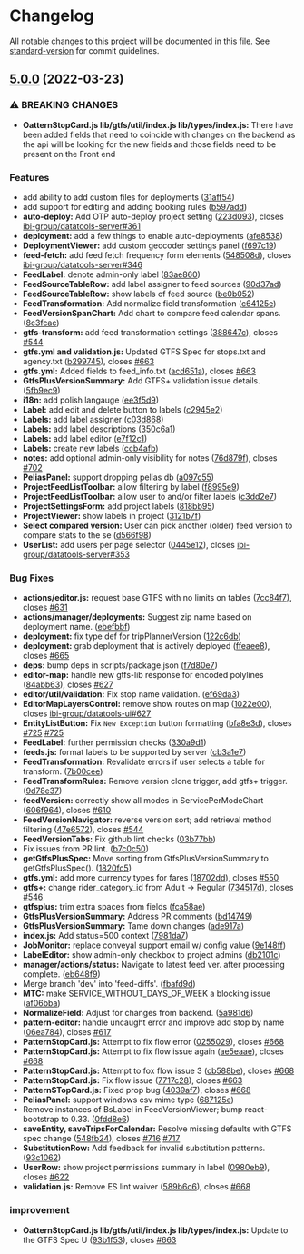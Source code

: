 # Changelog

All notable changes to this project will be documented in this file. See [standard-version](https://github.com/conventional-changelog/standard-version) for commit guidelines.

## [5.0.0](https://github.com/ibi-group/datatools-ui/compare/v4.1.0...v5.0.0) (2022-03-23)


### ⚠ BREAKING CHANGES

* **OatternStopCard.js lib/gtfs/util/index.js lib/types/index.js:** There have been added fields that need to coincide with changes on the backend as
the api will be looking for the new fields and those fields need to be present on the Front end

### Features

* add ability to add custom files for deployments ([31aff54](https://github.com/ibi-group/datatools-ui/commit/31aff5480a8c133998645bd978b5f30cdc3f0b74))
* add support for editing and adding booking rules ([b597add](https://github.com/ibi-group/datatools-ui/commit/b597add63e64e68c589bdf7fdcf9eca4639b48d6))
* **auto-deploy:** Add OTP auto-deploy project setting ([223d093](https://github.com/ibi-group/datatools-ui/commit/223d093b6057ddb011f8169abf989b7c454aae15)), closes [ibi-group/datatools-server#361](https://github.com/ibi-group/datatools-server/issues/361)
* **deployment:** add a few things to enable auto-deployments ([afe8538](https://github.com/ibi-group/datatools-ui/commit/afe8538b936c73cd4feadc35c866443150f2086e))
* **DeploymentViewer:** add custom geocoder settings panel ([f697c19](https://github.com/ibi-group/datatools-ui/commit/f697c19b7d56a5690de14c609c6b8d0f2ec24303))
* **feed-fetch:** add feed fetch frequency form elements ([548508d](https://github.com/ibi-group/datatools-ui/commit/548508d475e9f753195db42ab58edd170e3d80cc)), closes [ibi-group/datatools-server#346](https://github.com/ibi-group/datatools-server/issues/346)
* **FeedLabel:** denote admin-only label ([83ae860](https://github.com/ibi-group/datatools-ui/commit/83ae860a3a114ccd45eef4043f14109a1b53ff32))
* **FeedSourceTableRow:** add label assigner to feed sources ([90d37ad](https://github.com/ibi-group/datatools-ui/commit/90d37ad952553ba0a05cf5eb7e3bc79428af12c0))
* **FeedSourceTableRow:** show labels of feed source ([be0b052](https://github.com/ibi-group/datatools-ui/commit/be0b052d7f6a0a8cbba124c9b3f940f6d95546f3))
* **FeedTransformation:** Add normalize field transformation ([c64125e](https://github.com/ibi-group/datatools-ui/commit/c64125e27bb8b06165d381843b7f4df261a97af9))
* **FeedVersionSpanChart:** Add chart to compare feed calendar spans. ([8c3fcac](https://github.com/ibi-group/datatools-ui/commit/8c3fcac8b95f182caec89ddc49fb8045546f08d9))
* **gtfs-transform:** add feed transformation settings ([388647c](https://github.com/ibi-group/datatools-ui/commit/388647cb6074c32bee011c827161729b3118f2f5)), closes [#544](https://github.com/ibi-group/datatools-ui/issues/544)
* **gtfs.yml and validation.js:** Updated GTFS Spec for stops.txt and agency.txt ([b299745](https://github.com/ibi-group/datatools-ui/commit/b2997454b4decd49643ef7916534fc1c0845bc7f)), closes [#663](https://github.com/ibi-group/datatools-ui/issues/663)
* **gtfs.yml:** Added fields to feed_info.txt ([acd651a](https://github.com/ibi-group/datatools-ui/commit/acd651a59c1ef0ae9318cecd0f084f0f9e4a6024)), closes [#663](https://github.com/ibi-group/datatools-ui/issues/663)
* **GtfsPlusVersionSummary:** Add GTFS+ validation issue details. ([5fb9ec9](https://github.com/ibi-group/datatools-ui/commit/5fb9ec97a10b0a555254caa841c84faeb4112816))
* **i18n:** add polish langauge ([ee3f5d9](https://github.com/ibi-group/datatools-ui/commit/ee3f5d97b3fb589de1a9e366c476e96f35fc5e0b))
* **Label:** add edit and delete button to labels ([c2945e2](https://github.com/ibi-group/datatools-ui/commit/c2945e209f898a72e22d875984a8d8d9d4536c73))
* **Labels:** add label assigner ([c03d868](https://github.com/ibi-group/datatools-ui/commit/c03d86891f6450d210e1d25a86698b11cfd744f2))
* **Labels:** add label descriptions ([350c6a1](https://github.com/ibi-group/datatools-ui/commit/350c6a1d9b4e50b7b7c5a9234a33761844355e5f))
* **Labels:** add label editor ([e7f12c1](https://github.com/ibi-group/datatools-ui/commit/e7f12c128e883a9e67daf2c9aab4177b092bd6d8))
* **Labels:** create new labels ([ccb4afb](https://github.com/ibi-group/datatools-ui/commit/ccb4afb29e4c7a923f8cd66c2127199539ce94a9))
* **notes:** add optional admin-only visibility for notes ([76d879f](https://github.com/ibi-group/datatools-ui/commit/76d879fd3f9609e92fee57e6088324ec456b2cd1)), closes [#702](https://github.com/ibi-group/datatools-ui/issues/702)
* **PeliasPanel:** support dropping pelias db ([a097c55](https://github.com/ibi-group/datatools-ui/commit/a097c55b200cbaad55c011c1a6b9e458a51f2f62))
* **ProjectFeedListToolbar:** allow filtering by label ([f8995e9](https://github.com/ibi-group/datatools-ui/commit/f8995e90b5763fba4634def53ab1de9cf2774cec))
* **ProjectFeedListToolbar:** allow user to and/or filter labels ([c3dd2e7](https://github.com/ibi-group/datatools-ui/commit/c3dd2e7ca7f2d2ef1b43b304dc6cc25954734755))
* **ProjectSettingsForm:** add project labels ([818bb95](https://github.com/ibi-group/datatools-ui/commit/818bb954ed7f4f143e9d29930dd0e68d25fb3ebf))
* **ProjectViewer:** show labels in project ([3121b7f](https://github.com/ibi-group/datatools-ui/commit/3121b7f03d5658411b2f4695e1dd02c95bf2cfe4))
* **Select compared version:** User can pick another (older) feed version to compare stats to the se ([d566f98](https://github.com/ibi-group/datatools-ui/commit/d566f98a852838c7544d809254e52b9543d13a8e))
* **UserList:** add users per page selector ([0445e12](https://github.com/ibi-group/datatools-ui/commit/0445e120afda4c6b85efa6d6851c648746944bd2)), closes [ibi-group/datatools-server#353](https://github.com/ibi-group/datatools-server/issues/353)


### Bug Fixes

* **actions/editor.js:** request base GTFS with no limits on tables ([7cc84f7](https://github.com/ibi-group/datatools-ui/commit/7cc84f723b660a4eeab42e760f8612e7af527463)), closes [#631](https://github.com/ibi-group/datatools-ui/issues/631)
* **actions/manager/deployments:** Suggest zip name based on deployment name. ([ebefbbf](https://github.com/ibi-group/datatools-ui/commit/ebefbbf85e9971e7ea9e2c8e2aa9d870d6ee75dc))
* **deployment:** fix type def for tripPlannerVersion ([122c6db](https://github.com/ibi-group/datatools-ui/commit/122c6db4946c28275758b12506de2634fa548b60))
* **deployment:** grab deployment that is actively deployed ([ffeaee8](https://github.com/ibi-group/datatools-ui/commit/ffeaee8b982d4eebd457aac164b05a3fceecf373)), closes [#665](https://github.com/ibi-group/datatools-ui/issues/665)
* **deps:** bump deps in scripts/package.json ([f7d80e7](https://github.com/ibi-group/datatools-ui/commit/f7d80e70efaecf9b4ef478fc857c55ae6e82c0f4))
* **editor-map:** handle new gtfs-lib response for encoded polylines ([84abb63](https://github.com/ibi-group/datatools-ui/commit/84abb63ec1ee28af8e4605e5340232d2438794cd)), closes [#627](https://github.com/ibi-group/datatools-ui/issues/627)
* **editor/util/validation:** Fix stop name validation. ([ef69da3](https://github.com/ibi-group/datatools-ui/commit/ef69da36f4a448b098dca8e5c8008888aad04074))
* **EditorMapLayersControl:** remove show routes on map ([1022e00](https://github.com/ibi-group/datatools-ui/commit/1022e00899a56af39e91c9f17c85b216e01e05c7)), closes [ibi-group/datatools-ui#627](https://github.com/ibi-group/datatools-ui/issues/627)
* **EntityListButton:** Fix `New Exception` button formatting ([bfa8e3d](https://github.com/ibi-group/datatools-ui/commit/bfa8e3de40ed2829eb3de080493f71ecbd29f503)), closes [#725](https://github.com/ibi-group/datatools-ui/issues/725) [#725](https://github.com/ibi-group/datatools-ui/issues/725)
* **FeedLabel:** further permission checks ([330a9d1](https://github.com/ibi-group/datatools-ui/commit/330a9d171842f209bedf4af9e424918d106985d3))
* **feeds.js:** format labels to be supported by server ([cb3a1e7](https://github.com/ibi-group/datatools-ui/commit/cb3a1e70ac44728baf370cda926ac4aa2cb14373))
* **FeedTransformation:** Revalidate errors if user selects a table for transform. ([7b00cee](https://github.com/ibi-group/datatools-ui/commit/7b00cee840ea112c6961167dc26b613ec040ddc8))
* **FeedTransformRules:** Remove version clone trigger, add gtfs+ trigger. ([9d78e37](https://github.com/ibi-group/datatools-ui/commit/9d78e3722fed54fae20006ce969fe3fddba2910f))
* **feedVersion:** correctly show all modes in ServicePerModeChart ([606f964](https://github.com/ibi-group/datatools-ui/commit/606f9642f7560a79b6429025f0905226f9d3a5a9)), closes [#610](https://github.com/ibi-group/datatools-ui/issues/610)
* **FeedVersionNavigator:** reverse version sort; add retrieval method filtering ([47e6572](https://github.com/ibi-group/datatools-ui/commit/47e657220d2fa4286b271e95d8a0af289953f48a)), closes [#544](https://github.com/ibi-group/datatools-ui/issues/544)
* **FeedVersionTabs:** Fix github lint checks ([03b77bb](https://github.com/ibi-group/datatools-ui/commit/03b77bb360abe0c0441b54e1d2e6eeca337ad8f7))
* Fix issues from PR lint. ([b7c0c50](https://github.com/ibi-group/datatools-ui/commit/b7c0c50e142885f447506b3712edd58d4c3751e9))
* **getGtfsPlusSpec:** Move sorting from GtfsPlusVersionSummary to getGtfsPlusSpec(). ([1820fc5](https://github.com/ibi-group/datatools-ui/commit/1820fc54173c042e044a4ebebe00be4f1c4b1015))
* **gtfs.yml:** add more currency types for fares ([18702dd](https://github.com/ibi-group/datatools-ui/commit/18702dd65ade982583208eaedab41bf686afb6b9)), closes [#550](https://github.com/ibi-group/datatools-ui/issues/550)
* **gtfs+:** change rider_category_id from Adult -> Regular ([734517d](https://github.com/ibi-group/datatools-ui/commit/734517d5672ee4a4ae954b3363d1fa588c182c9d)), closes [#546](https://github.com/ibi-group/datatools-ui/issues/546)
* **gtfsplus:** trim extra spaces from fields ([fca58ae](https://github.com/ibi-group/datatools-ui/commit/fca58ae67a8c6198579072c0de18f0ff3d83dd8f))
* **GtfsPlusVersionSummary:** Address PR comments ([bd14749](https://github.com/ibi-group/datatools-ui/commit/bd14749796a07d6178bbdf024fd204a04057ca0c))
* **GtfsPlusVersionSummary:** Tame down changes ([ade917a](https://github.com/ibi-group/datatools-ui/commit/ade917adfd1c83882323dd31ad8ded7242368abc))
* **index.js:** Add status=500 context ([7981da7](https://github.com/ibi-group/datatools-ui/commit/7981da71584542f65d8a6485028214fbda990eb1))
* **JobMonitor:** replace conveyal support email w/ config value ([9e148ff](https://github.com/ibi-group/datatools-ui/commit/9e148fff6a7bb8bc685bac0de8b43f0512561ca1))
* **LabelEditor:** show admin-only checkbox to project admins ([db2101c](https://github.com/ibi-group/datatools-ui/commit/db2101cd90cc3074eb5d87b24d12d5fd35061e58))
* **manager/actions/status:** Navigate to latest feed ver. after processing complete. ([eb648f9](https://github.com/ibi-group/datatools-ui/commit/eb648f905b88cf6aef53aeea46895b19f3cad901))
* Merge branch 'dev' into 'feed-diffs'. ([fbafd9d](https://github.com/ibi-group/datatools-ui/commit/fbafd9d49314ec9eef407c73a26fc2c38d3d9237))
* **MTC:** make SERVICE_WITHOUT_DAYS_OF_WEEK a blocking issue ([af06bba](https://github.com/ibi-group/datatools-ui/commit/af06bba1d13bef317e86f115e34cb9df992ecddb))
* **NormalizeField:** Adjust for changes from backend. ([5a981d6](https://github.com/ibi-group/datatools-ui/commit/5a981d63d09ff5387716249e55e2eb341f8282b1))
* **pattern-editor:** handle uncaught error and improve add stop by name ([06ea784](https://github.com/ibi-group/datatools-ui/commit/06ea784765e75c40a7a7c912ffc00988988a0d27)), closes [#617](https://github.com/ibi-group/datatools-ui/issues/617)
* **PatternStopCard.js:** Attempt to fix flow error ([0255029](https://github.com/ibi-group/datatools-ui/commit/025502962c8397a1e5d9860f7d0b8fb20b07d51d)), closes [#668](https://github.com/ibi-group/datatools-ui/issues/668)
* **PatternStopCard.js:** Attempt to fix flow issue again ([ae5eaae](https://github.com/ibi-group/datatools-ui/commit/ae5eaaefe8a46e81b4b560c332f10adf574e600d)), closes [#668](https://github.com/ibi-group/datatools-ui/issues/668)
* **PatternStopCard.js:** Attempt to fox flow issue 3 ([cb588be](https://github.com/ibi-group/datatools-ui/commit/cb588bed71d3620b1465d65453ecd4275aa9b91a)), closes [#668](https://github.com/ibi-group/datatools-ui/issues/668)
* **PatternStopCard.js:** Fix flow issue ([7717c28](https://github.com/ibi-group/datatools-ui/commit/7717c28996c349ae2862d698805cd8bdde877a08)), closes [#663](https://github.com/ibi-group/datatools-ui/issues/663)
* **PatternSTopCard.js:** Fixed prop bug ([4039af7](https://github.com/ibi-group/datatools-ui/commit/4039af7c2a0cf731ddb23ce3c02b4f61b136c21d)), closes [#668](https://github.com/ibi-group/datatools-ui/issues/668)
* **PeliasPanel:** support windows csv mime type ([687125e](https://github.com/ibi-group/datatools-ui/commit/687125eb57a9658f4236ecaaacf28583425306ae))
* Remove instances of BsLabel in FeedVersionViewer; bump react-bootstrap to 0.33. ([0fdd8e6](https://github.com/ibi-group/datatools-ui/commit/0fdd8e648cc8fcc3e5b80cc8bf60d957b4329709))
* **saveEntity, saveTripsForCalendar:** Resolve missing defaults with GTFS spec change ([548fb24](https://github.com/ibi-group/datatools-ui/commit/548fb245d0622af183781add229e57fc97e99e20)), closes [#716](https://github.com/ibi-group/datatools-ui/issues/716) [#717](https://github.com/ibi-group/datatools-ui/issues/717)
* **SubstitutionRow:** Add feedback for invalid substitution patterns. ([93c1062](https://github.com/ibi-group/datatools-ui/commit/93c1062cafb437489f8015a023e412153ab10b5e))
* **UserRow:** show project permissions summary in label ([0980eb9](https://github.com/ibi-group/datatools-ui/commit/0980eb95b14f3ee65bee01b374335dbfeeef0a5c)), closes [#622](https://github.com/ibi-group/datatools-ui/issues/622)
* **validation.js:** Remove ES lint waiver ([589b6c6](https://github.com/ibi-group/datatools-ui/commit/589b6c65d35e1067e86d2fdb90f31ba3fb42fa00)), closes [#668](https://github.com/ibi-group/datatools-ui/issues/668)


### improvement

* **OatternStopCard.js lib/gtfs/util/index.js lib/types/index.js:** Update to the GTFS Spec U ([93b1f53](https://github.com/ibi-group/datatools-ui/commit/93b1f538244205cadc912686a4cfb23d3c26e2e3)), closes [#663](https://github.com/ibi-group/datatools-ui/issues/663)
